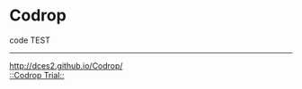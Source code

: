# Codrop
code TEST
<hr>
<a href=http://dces2.github.io/Codrop/ target=_blank>http://dces2.github.io/Codrop/</a>
<br>
<a href=http://dces2.github.io/Codrop/code/test.htm target=_blank>::Codrop Trial::</a>
